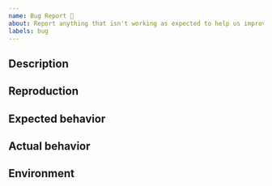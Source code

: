 ```yaml
---
name: Bug Report 🐞
about: Report anything that isn't working as expected to help us improve
labels: bug
---
```


## Description

<!-- A clear and concise description of what the bug is. -->

## Reproduction

<!-- Steps describing how to reproduce the issue. Providing code snippets or an entire demo project is highly appreciated, as they make the issue much easier to diagnose. -->

## Expected behavior

<!-- What should happen? -->

## Actual behavior

<!-- What actually happened. A screenshot may be provided here if applicable. -->

## Environment

<!-- Please run `npx envinfo --system --browsers --binaries --npmPackages otion --markdown | npx clipboard-cli` in your project directory and paste the output here. -->
